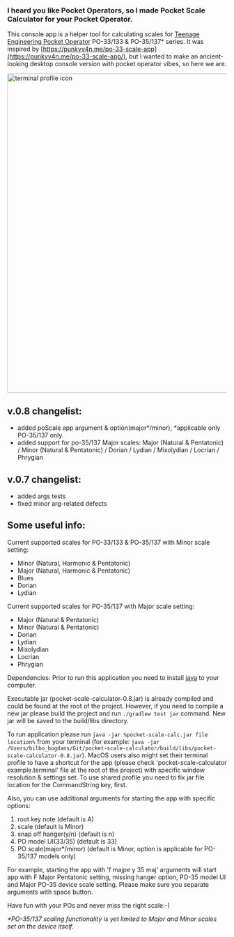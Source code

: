 ### I heard you like Pocket Operators, so I made Pocket Scale Calculator for your Pocket Operator.

This console app is a helper tool for calculating scales
for [Teenage Engineering Pocket Operator](https://teenage.engineering/products/po) PO-33/133 & PO-35/137* series.
It was inspired by [https://punkyv4n.me/po-33-scale-app](https://punkyv4n.me/po-33-scale-app/), but I wanted to make an
ancient-looking desktop console version with pocket operator vibes, so here we are.

<img width="733" alt="terminal profile icon" src="https://user-images.githubusercontent.com/107914638/174764479-71575b0c-8d04-44ac-a7aa-f6825d45ce23.png">

## v.0.8 changelist:

* added poScale app argument & option(major*/minor), *applicable only PO-35/137 only.
* added support for po-35/137 Major scales: Major (Natural & Pentatonic) / Minor (Natural & Pentatonic) / Dorian /
  Lydian / Mixolydian / Locrian / Phrygian

## v.0.7 changelist:

* added args tests
* fixed minor arg-related defects

## Some useful info:

Current supported scales for PO-33/133 & PO-35/137 with Minor scale setting:

* Minor (Natural, Harmonic & Pentatonic)
* Major (Natural, Harmonic & Pentatonic)
* Blues
* Dorian
* Lydian

Current supported scales for PO-35/137 with Major scale setting:

* Major (Natural & Pentatonic)
* Minor (Natural & Pentatonic)
* Dorian
* Lydian
* Mixolydian
* Locrian
* Phrygian

Dependencies: Prior to run this application you need to
install [java](https://www.java.com/en/download/help/download_options.html) to your computer.

Executable jar (pocket-scale-calculator-0.8.jar) is already compiled and could be found at the root of the project.
However, if you need to compile a new jar please build the project and run `./gradlew test jar` command. New jar will
be saved to the build/libs directory.

To run application please run `java -jar %pocket-scale-calc.jar file location%` from your terminal (for
example: `java -jar /Users/bilbo_bogdans/Git/pocket-scale-calculator/build/libs/pocket-scale-calculator-0.8.jar`).
MacOS users also might set their terminal profile to have a shortcut for the app (please check 'pocket-scale-calculator
example.terminal' file at the root of the project) with specific window resolution & settings set. To use shared profile
you need to fix jar file location for the CommandString key, first.

Also, you can use additional arguments for starting the app with specific options:

1. root key note (default is A)
2. scale (default is Minor)
3. snap off hanger(y/n) (default is n)
4. PO model UI(33/35) (default is 33)
5. PO scale(major*/minor) (default is Minor, option is applicable for PO-35/137 models only)

For example, starting the app with 'f majpe y 35 maj' arguments will start app with F Major Pentatonic setting, missing
hanger option, PO-35 model UI and Major PO-35 device scale setting. Please make sure you separate arguments with space
button.

Have fun with your POs and never miss the right scale:-)

_*PO-35/137 scaling functionality is yet limited to Major and Minor scales set on the device itself._
